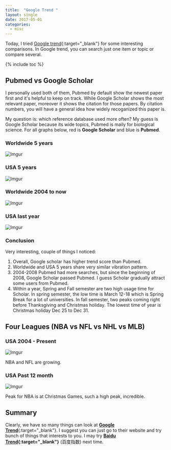 ```yaml
---
title:  "Google Trend "
layout: single
date: 2017-05-01
categories:
  - misc
---
```


Today, I tried [Google trend](https://trends.google.com/trends/){:target="_blank"} for some interesting comparisons. In Google trend, you can search just one item or topic or compare several.

{% include toc %}

## Pubmed vs Google Scholar
I personally used both of them, Pubmed by default show the newest paper first and it's helpful to keep on track. While Google Scholar shows the most relevant paper, moreover it shows the citation for those papers. By citation numbers, you will have a general idea how widely recoganized this paper is.

My question is: which reference database used more often? My guess is Google Scholar because its wide topics, Pubmed is maily for biological science. For all graphs below, red is **Google Scholar** and blue is **Pubmed**.

### Worldwide 5 years
![Imgur](http://i.imgur.com/cQiNLKl.png)

### USA 5 years
![Imgur](http://i.imgur.com/wNcuZOr.png)

### Worldwide 2004 to now
![Imgur](http://i.imgur.com/snstXBN.png)

### USA last year
![Imgur](http://i.imgur.com/bfHIEK0.png)

### Conclusion
Very interesting, couple of things I noticed:
1. Overall, Google scholar has higher trend score than Pubmed.
2. Worldwide and USA 5 years share very similar vibration pattern.
3. 2004-2008 Pubmed had more searches, but since the beginning of 2008, Google Scholar passed Pubmed. I guess Scholar gradually attract some users from Pubmed.
4. Within a year, Spring and Fall semester are two high usage time for Scholar. In spring semester, the low time is March 12-18 which is Spring Break for a lot of universities. In fall semester, two peaks coming right before Thanksgiving and Christmas holiday. The lowest time of year is Christmas holiday Dec 25 to Dec 31.


## Four Leagues (NBA vs NFL vs NHL vs MLB)
### USA 2004 - Present
![Imgur](http://i.imgur.com/3SiDH5n.png)

NBA and NFL are growing.

### USA Past 12 month
![Imgur](http://i.imgur.com/z0rMKqQ.png)

Peak for NBA is at Christmas Games, such a high peak, incredible.

## Summary
Clearly, we have so many things can look at [**Google Trend**](https://trends.google.com/trends/){:target="_blank"}. I suggest you can just go to their website and try bunch of things that interests to you. I may try **[Baidu Trend](https://zhishu.baidu.com/){:target="_blank"}** (百度指数) next time.
